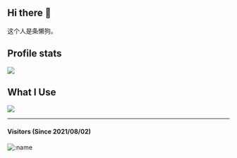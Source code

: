 ## Hi there 👋

这个人是条懒狗。

## Profile stats
<img src="https://github-readme-stats.vercel.app/api?username=guobang-yoo&show_icons=true&title_color=2bbc8a&text_color=c9cacc&icon_color=d480aa&bg_color=1d1f21"/>

## What I Use
<img src="https://github-readme-stats.vercel.app/api/top-langs/?username=guobang-yoo&layout=compact"/>

---
#### Visitors (Since 2021/08/02)
![:name](https://count.getloli.com/get/@guobang-yoo?theme=rule34)
